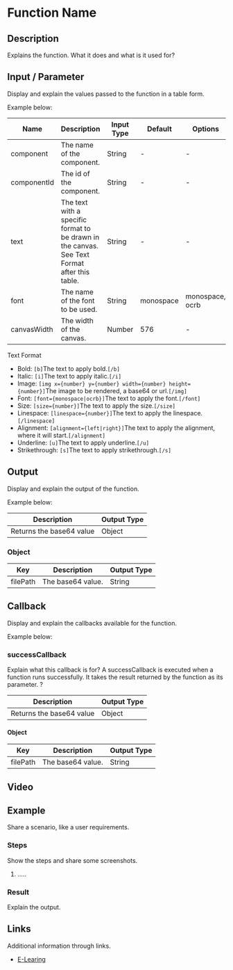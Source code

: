 # Function Name

## Description

Explains the function. What it does and what is it used for?

## Input / Parameter

Display and explain the values passed to the function in a table form.

Example below:

| Name | Description | Input Type | Default | Options | Required |
| ------ | ------ | ------ | ------ | ------ | ------ |
| component | The name of the component. | String | - | - | Partial (Yes if no 'componentId'.) |
| componentId | The id of the component. | String | - | - | Partial (Yes if no 'component'.) |
| text | The text with a specific format to be drawn in the canvas. See Text Format after this table. | String | - | - | No |
| font | The name of the font to be used. | String | monospace | monospace, ocrb | No | 
| canvasWidth | The width of the canvas. | Number | 576 | - | No | 

Text Format

- Bold: ```[b]```The text to apply bold.```[/b]```
- Italic: ```[i]```The text to apply italic.```[/i]```
- Image: ```[img x={number} y={number} width={number} height={number}]```The image to be rendered, a base64 or url.```[/img]```
- Font: ```[font={monospace|ocrb}]```The text to apply the font.```[/font]```
- Size: ```[size={number}]```The text to apply the size.```[/size]```
- Linespace: ```[linespace={number}]```The text to apply the linespace.```[/linespace]```
- Alignment: ```[alignment={left|right}]```The text to apply the alignment, where it will start.```[/alignment]```
- Underline: ```[u]```The text to apply underline.```[/u]```
- Strikethrough: ```[s]```The text to apply strikethrough.```[/s]```

## Output

Display and explain the output of the function.

Example below:

| Description | Output Type |
| ------ | ------ |
| Returns the base64 value | Object |

### Object

| Key | Description | Output Type |
| ------ | ------ | ------ |
| filePath | The base64 value. | String |

## Callback

Display and explain the callbacks available for the function.

Example below:

### successCallback

Explain what this callback is for?
A successCallback is executed when a function runs successfully. It takes the result returned by the function as its parameter. ?

| Description | Output Type |
| ------ | ------ |
| Returns the base64 value | Object |

#### Object

| Key | Description | Output Type |
| ------ | ------ | ------ |
| filePath | The base64 value. | String |

## Video

<!-- Format: [![Video]({image-path}?raw=true)]({url-link}) -->

## Example

Share a scenario, like a user requirements.

### Steps

Show the steps and share some screenshots.

1. .....

<!-- Format: ![]({image-path}?raw=true) -->

### Result

Explain the output.

<!-- Format: ![]({image-path}?raw=true) -->

## Links

Additional information through links.

- [E-Learing]({url-link})